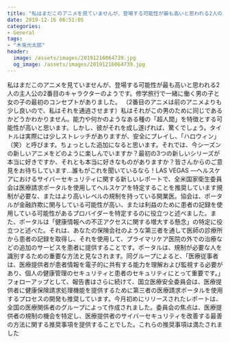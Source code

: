 ```yaml
---
title: "私はまだこのアニメを見ていませんが、登場する可能性が最も高いと思われる2人の主人公の2番目のキャラクターのようです。"
date: 2019-12-16 06:51:05
categories:
- General
tags:
- "木兎光太郎"
header:
  image: /assets/images/20191216064739.jpg
  og_image: /assets/images/20191216064739.jpg
---
```


私はまだこのアニメを見ていませんが、登場する可能性が最も高いと思われる2人の主人公の2番目のキャラクターのようです。修学旅行で一緒に働く男の子と女の子の最初のコンセプトがありました。 （2番目のアニメは前のアニメよりも少し良いので、私はそれを通過させます）私はそれがこの男のために同じであるかどうかわかりません。能力や何かのようなある種の「超人間」を特徴とする可能性が高いと思います。しかし、彼がそれを成し遂げれば、驚くでしょう。タイトルは実際には少しストレッチがありますが、安全にプレイし、「ハロウィン」（笑）と呼びます。ちょっとした追加になると思います。それでは、今シーズンの新しいアニメをどのように楽しんでいますか？最初の3つの新しいシリーズが本当に好きですか、それとも本当に好きなものがありますか？皆さんからのご意見をお待ちしています...誰もがこれを聞いているなら！LAS VEGAS —ヘルスケアにおけるサイバーセキュリティに関する新しいレポートで、全米国家衛生委員会は医療請求ポータルを使用してヘルスケアを特定することを推奨しています規制が必要な、またはより高いレベルの規制を持っている開業医。協会は、ポータルが金融詐欺に関与している可能性が高い、または利益のために患者の記録を使用している可能性があるプロバイダーを特定するのに役立つと述べました。また、ポータルは「健康情報への不正アクセスに関する増大する懸念」の特定に役立つと述べた。それは、あなたの保険会社のような第三者を通して医師の診療所から患者の記録を取得し、それを使用して、プライマリケア医院の外での治療などの追加のサービスを患者に提供することです。ポータルは、規制が必要な人を識別するための重要な方法と見なされます。同グループによると、「医療従事者は、医療提供者が患者情報を電子的に共有する能力を理解および監視する必要があり、個人の健康管理のセキュリティと患者のセキュリティにとって重要です。」フォローアップとして、報告書はさらに続けて、国立医療安全委員会は、医療提供者に健康保険請求処理機能を提供するために第三者の医療請求ポータルを使用するプロセスの開発も推奨しています。今月初めにリリースされたレポートは、全国の医療関係者のグループによって作成されました。委員会の焦点は、医療提供者の規制の機会を特定し、医療提供者のサイバーセキュリティを改善する最善の方法に関する推奨事項を提供することでした。これらの推奨事項は満たされました
